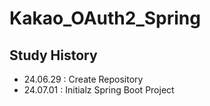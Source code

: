 # Kakao_OAuth2_Spring

## Study History
- 24.06.29 : Create Repository
- 24.07.01 : Initialz Spring Boot Project

